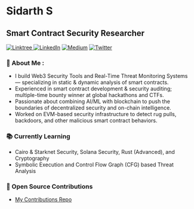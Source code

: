 # Sidarth S
## Smart Contract Security Researcher
<p> 
    <a href="https://linktr.ee/sidarthx0" target="_blank"><img alt="Linktree"
       src="https://img.shields.io/badge/linktree-%2311C16F.svg?&style=for-the-badge&logo=linktree&logoColor=white"/> </a>
    <a href="https://www.linkedin.com/in/sidarths" target="_blank"><img alt="LinkedIn"
        src="https://img.shields.io/badge/linkedin-%230077B5.svg?&style=for-the-badge&logo=linkedin&logoColor=white"/></a>
    <a href="https://medium.com/@sidarths" target="_blank"><img alt="Medium"
        src="https://img.shields.io/badge/medium-%2312100E.svg?&style=for-the-badge&logo=medium&logoColor=white"/></a>
    <a href="https://twitter.com/sidarthx0" target="_blank"><img alt="Twitter"
        src="https://img.shields.io/badge/Twitter-1DA1F2?style=for-the-badge&logo=twitter&logoColor=white"/></a>
</p>

### 📌 About Me : 
- I build Web3 Security Tools and Real-Time Threat Monitoring Systems — specializing in static & dynamic analysis of smart contracts.
- Experienced in smart contract development & security auditing; multiple-time bounty winner at global hackathons and CTFs.
- Passionate about combining AI/ML with blockchain to push the boundaries of decentralized security and on-chain intelligence.
- Worked on EVM-based security infrastructure to detect rug pulls, backdoors, and other malicious smart contract behaviors.
  
### 📚 Currently Learning
- Cairo & Starknet Security, Solana Security, Rust (Advanced), and Cryptography
- Symbolic Execution and Control Flow Graph (CFG) based Threat Analysis

### 🧩 Open Source Contributions
- [My Contributions Repo](https://github.com/sidarth16/Open-Source-Contributions)   

<!-- ![Pascal's GitHub Stats](https://github-readme-stats.vercel.app/api?username=sidarth16&count_private=true&show_icons=true&theme=tokyonight) -->

<!-- ![Top Langs](https://github-readme-stats.vercel.app/api/top-langs/?username=sidarth16&layout=compact&langs_count=10&theme=tokyonight) -->

<!-- <br/>
-  I’m currently learning ...
- 💞️ I’m looking to collaborate on ...
- 📫 How to reach me ... -->

<!---
sidarth16/sidarth16 is a ✨ special ✨ repository because its `README.md` (this file) appears on your GitHub profile.
You can click the Preview link to take a look at your changes.
--->
